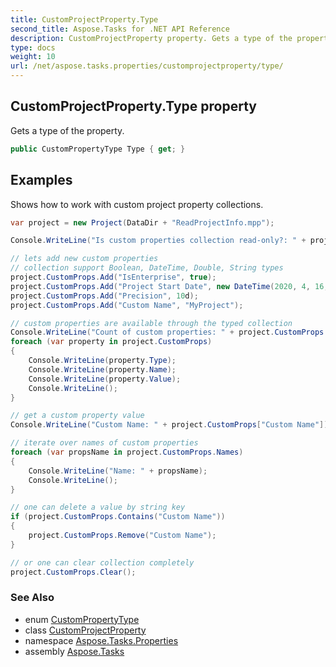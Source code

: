 ```yaml
---
title: CustomProjectProperty.Type
second_title: Aspose.Tasks for .NET API Reference
description: CustomProjectProperty property. Gets a type of the property
type: docs
weight: 10
url: /net/aspose.tasks.properties/customprojectproperty/type/
---
```

## CustomProjectProperty.Type property

Gets a type of the property.

```csharp
public CustomPropertyType Type { get; }
```

## Examples

Shows how to work with custom project property collections.

```csharp
var project = new Project(DataDir + "ReadProjectInfo.mpp");

Console.WriteLine("Is custom properties collection read-only?: " + project.CustomProps.IsReadOnly);

// lets add new custom properties
// collection support Boolean, DateTime, Double, String types
project.CustomProps.Add("IsEnterprise", true);
project.CustomProps.Add("Project Start Date", new DateTime(2020, 4, 16, 8, 0, 0));
project.CustomProps.Add("Precision", 10d);
project.CustomProps.Add("Custom Name", "MyProject");

// custom properties are available through the typed collection
Console.WriteLine("Count of custom properties: " + project.CustomProps.Count);
foreach (var property in project.CustomProps)
{
    Console.WriteLine(property.Type);
    Console.WriteLine(property.Name);
    Console.WriteLine(property.Value);
    Console.WriteLine();
}

// get a custom property value
Console.WriteLine("Custom Name: " + project.CustomProps["Custom Name"]);

// iterate over names of custom properties
foreach (var propsName in project.CustomProps.Names)
{
    Console.WriteLine("Name: " + propsName);
    Console.WriteLine();
}

// one can delete a value by string key
if (project.CustomProps.Contains("Custom Name"))
{
    project.CustomProps.Remove("Custom Name");
}

// or one can clear collection completely
project.CustomProps.Clear();
```

### See Also

* enum [CustomPropertyType](../../custompropertytype/)
* class [CustomProjectProperty](../)
* namespace [Aspose.Tasks.Properties](../../customprojectproperty/)
* assembly [Aspose.Tasks](../../../)


